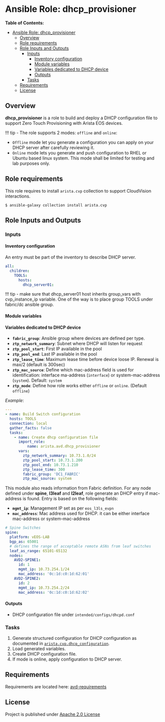 # Ansible Role: dhcp_provisioner

**Table of Contents:**

- [Ansible Role: dhcp_provisioner](#ansible-role-dhcp_provisioner)
  - [Overview](#overview)
  - [Role requirements](#role-requirements)
  - [Role Inputs and Outputs](#role-inputs-and-outputs)
    - [Inputs](#inputs)
      - [Inventory configuration](#inventory-configuration)
      - [Module variables](#module-variables)
      - [Variables dedicated to DHCP device](#variables-dedicated-to-dhcp-device)
      - [Outputs](#outputs)
    - [Tasks](#tasks)
  - [Requirements](#requirements)
  - [License](#license)

## Overview

**dhcp_provisioner** is a role to build and deploy a DHCP configuration file to support Zero Touch Provisioning with Arista EOS devices.

!!! tip - The role supports 2 modes: `offline` and `online`:

 - `Offline` mode let you generate a configuration you can apply on your DHCP server after carefully reviewing it.
 - `Online` mode lets you generate and push configuration to RHEL or Ubuntu based linux system. This mode shall be limited for testing and lab purposes only.

## Role requirements

This role requires to install `arista.cvp` collection to support CloudVision interactions.

```shell
$ ansible-galaxy collection install arista.cvp
```

## Role Inputs and Outputs

### Inputs

#### Inventory configuration

An entry must be part of the inventory to describe DHCP server.

```yaml
all:
  children:
    TOOLS:
      hosts:
        dhcp_server01:
```

!!! tip - make sure that dhcp_server01 host inherits group_vars with cvp_instance_ip variable. One of the way is to place group TOOLS under fabric/dc ansible group.

#### Module variables

#### Variables dedicated to DHCP device

- __`fabric_group`__: Ansible group where devices are defined per type.
- __`ztp_network_summary`__: Subnet where DHCP will listen for request
- __`ztp_pool_start`__: First IP available in the pool
- __`ztp_pool_end`__: Last IP available in the pool
- __`ztp_lease_time`__: Maximum lease time before device loose IP. Renewal is max/2 (default is 300sec)
- __`ztp_mac_source`__: Define which mac-address field is used for identification: interface ma-address (`interface`) or system-mac-address (`system`). Default: `system`
- __`ztp_mode`__: Define how role works either `offline` or `online`. (Default `offline`)

_Example_:

```yaml
---
- name: Build Switch configuration
  hosts: TOOLS
  connection: local
  gather_facts: false
  tasks:
    - name: Create dhcp configuration file
      import_role:
          name: arista.avd.dhcp_provisioner
      vars:
        ztp_network_summary: 10.73.1.0/24
        ztp_pool_start: 10.73.1.200
        ztp_pool_end: 10.73.1.210
        ztp_lease_time: 300
        fabric_group: 'DC1_FABRIC'
        ztp_mac_source: system
```

This module also reads information from Fabric definition. For any node defined under __spine__, __l3leaf__ and __l2leaf__, role generate an DHCP entry if mac-address is found. Entry is based on the following fields:

- __`mgmt_ip`__: Management IP set as per `eos_l3ls_evpn`
- __`mac_address`__: Mac address used for DHCP. it can be either interface mac-address or system-mac-address

```yaml
# Spine Switches
spine:
  platform: vEOS-LAB
  bgp_as: 65001
  # defines the range of acceptable remote ASNs from leaf switches
  leaf_as_range: 65101-65132
  nodes:
    AVD2-SPINE1:
      id: 1
      mgmt_ip: 10.73.254.1/24
      mac_address: '0c:1d:c0:1d:62:01'
    AVD2-SPINE2:
      id: 2
      mgmt_ip: 10.73.254.2/24
      mac_address: '0c:1d:c0:1d:62:02'
```

#### Outputs

- DHCP configuration file under `intended/configs/dhcpd.conf`

### Tasks

1. Generate structured configuration for DHCP configuration as documented in [`arista.cvp.dhcp_configuration`](https://cvp.avd.sh/en/latest/roles/dhcp_configuration/).
2. Load generated variables.
3. Create DHCP configuration file.
4. If mode is online, apply configuration to DHCP server.

## Requirements

Requirements are located here: [avd-requirements](../../README.md#Requirements)

## License

Project is published under [Apache 2.0 License](../../LICENSE)
